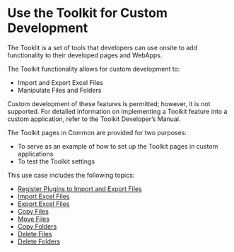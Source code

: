 # Use the Toolkit for Custom Development

The Tooklit is a set of tools that developers can use onsite to add
functionality to their developed pages and WebApps.

The Toolkit functionality allows for custom development to:

  - Import and Export Excel Files
  - Manipulate Files and Folders

Custom development of these features is permitted; however, it is not
supported. For detailed information on implementing a Toolkit feature
into a custom application, refer to the Toolkit Developer’s Manual.

The Toolkit pages in Common are provided for two purposes:

  - To serve as an example of how to set up the Toolkit pages in custom
    applications
  - To test the Toolkit settings

This use case includes the following topics:

  - [Register Plugins to Import and Export
    Files](RegisterPluginsImportExportFiles.htm)
  - [Import Excel Files](Import_Excel_Files.htm)
  - [Export Excel Files](Export_Excel_Files.htm)
  - [Copy Files](Copy_Files.htm)
  - [Move Files](Move_Files.htm)
  - [Copy Folders](Copy_Folders.htm)
  - [Delete Files](Delete_Files.htm)
  - [Delete Folders](Delete_Folders.htm)
